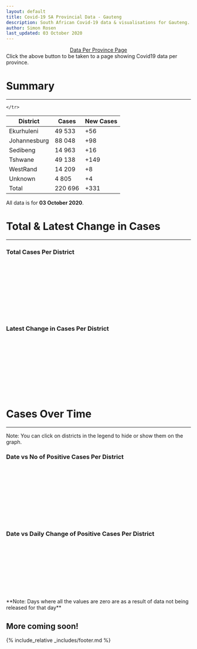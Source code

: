 ```yaml
---
layout: default
title: Covid-19 SA Provincial Data - Gauteng
description: South African Covid-19 data & visualisations for Gauteng. <br>Contains data for confirmed cases, tests, recoveries, deaths & active cases.
author: Simon Rosen
last_updated: 03 October 2020
---
```

<center><a href="/provinces" class="btn alt_btn_col">Data Per Province Page</a></center> 
Click the above button to be taken to a page showing Covid19 data per province. 

# Summary
___

<table>
<thead>
	<tr class="header">
		<th>District</th>
		<th>Cases</th>
		<th>New Cases</th>

	</tr>
</thead>
<tbody>
	<tr>
		<td class="index" markdown="span">Ekurhuleni</td>
		<td  markdown="span">49 533</td>
		<td  markdown="span">+56</td>
	</tr>
	<tr>
		<td class="index" markdown="span">Johannesburg</td>
		<td  markdown="span">88 048</td>
		<td  markdown="span">+98</td>
	</tr>
	<tr>
		<td class="index" markdown="span">Sedibeng</td>
		<td  markdown="span">14 963</td>
		<td  markdown="span">+16</td>
	</tr>
	<tr>
		<td class="index" markdown="span">Tshwane</td>
		<td  markdown="span">49 138</td>
		<td  markdown="span">+149</td>
	</tr>
	<tr>
		<td class="index" markdown="span">WestRand</td>
		<td  markdown="span">14 209</td>
		<td  markdown="span">+8</td>
	</tr>
	<tr>
		<td class="index" markdown="span">Unknown</td>
		<td  markdown="span">4 805</td>
		<td  markdown="span">+4</td>
	</tr>
	<tr>
		<td class="index total" markdown="span">Total</td>
		<td class="total" markdown="span">220 696</td>
		<td class="total" markdown="span">+331</td>
	</tr>
</tbody>
</table>

All data is for **03 October 2020**.

# Total & Latest Change in Cases

___

### Total Cases Per District
<div class="iframeDiv" align="center">
    <iframe class="lazy pieChart" data-src="tot_cases_per_district_gp.html" scrolling="no" frameborder="0"></iframe>
</div>

### Latest Change in Cases Per District
<div class="iframeDiv" align="center">
    <iframe class="lazy pieChart" data-src="latest_change_cases_per_district_gp.html" scrolling="no" frameborder="0"></iframe>
</div>

# Cases Over Time

___
Note: You can click on districts in the legend to hide or show them on the graph.
### Date vs No of Positive Cases Per District
<div class="iframeDiv" align="center">
    <iframe class="lazy" data-src="date_vs_cases_per_district_gp.html" scrolling="no" frameborder="0"></iframe>
</div>

### Date vs Daily Change of Positive Cases Per District
<div class="iframeDiv" align="center">
    <iframe class="lazy" data-src="date_vs_daily_cases_per_district_gp.html" scrolling="no" frameborder="0"></iframe>
</div>
**Note: Days where all the values are zero are as a result of data not being released for that day**

## More coming soon!

{% include_relative _includes/footer.md %}